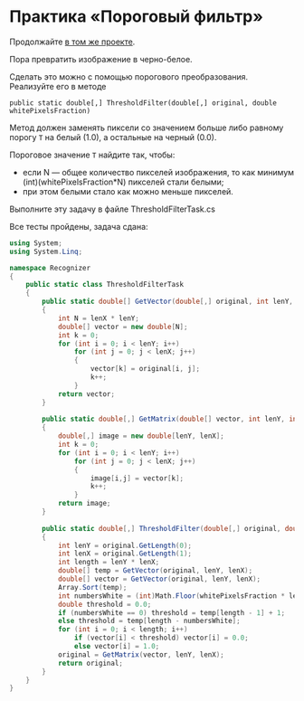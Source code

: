 # Практика «Пороговый фильтр»

Продолжайте [в том же проекте](image.zip).

Пора превратить изображение в черно-белое.

Сделать это можно с помощью порогового преобразования. Реализуйте его в методе

`public static double[,] ThresholdFilter(double[,] original, double whitePixelsFraction)`

Метод должен заменять пиксели со значением больше либо равному порогу `T` на белый (1.0), а остальные на черный (0.0).

Пороговое значение `T` найдите так, чтобы:
- если N — общее количество пикселей изображения, то как минимум (int)(whitePixelsFraction*N) пикселей стали белыми;
- при этом белыми стало как можно меньше пикселей.

Выполните эту задачу в файле ThresholdFilterTask.cs


Все тесты пройдены, задача сдана:
```cs
using System;
using System.Linq;

namespace Recognizer
{
    public static class ThresholdFilterTask
    {
        public static double[] GetVector(double[,] original, int lenY, int lenX)
        {
            int N = lenX * lenY;
            double[] vector = new double[N];
            int k = 0;
            for (int i = 0; i < lenY; i++)
                for (int j = 0; j < lenX; j++)
                {
                    vector[k] = original[i, j];
                    k++;
                }
            return vector;
        }
    
        public static double[,] GetMatrix(double[] vector, int lenY, int lenX)
        {
            double[,] image = new double[lenY, lenX];
            int k = 0;
            for (int i = 0; i < lenY; i++)
                for (int j = 0; j < lenX; j++)
                {
                    image[i,j] = vector[k];
                    k++;
                }
            return image;
        }
    
        public static double[,] ThresholdFilter(double[,] original, double whitePixelsFraction)
        {
            int lenY = original.GetLength(0);
            int lenX = original.GetLength(1);
            int length = lenY * lenX;
            double[] temp = GetVector(original, lenY, lenX);
            double[] vector = GetVector(original, lenY, lenX);
            Array.Sort(temp);
            int numbersWhite = (int)Math.Floor(whitePixelsFraction * length);
            double threshold = 0.0;
            if (numbersWhite == 0) threshold = temp[length - 1] + 1;
            else threshold = temp[length - numbersWhite];
            for (int i = 0; i < length; i++)
                if (vector[i] < threshold) vector[i] = 0.0;
                else vector[i] = 1.0;
            original = GetMatrix(vector, lenY, lenX);
            return original;
        }
    }
}
```
